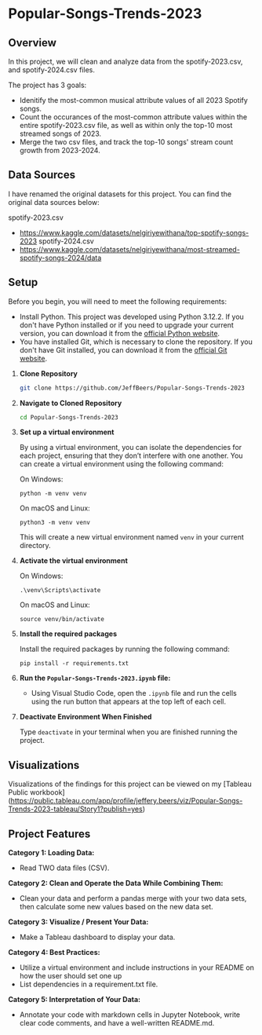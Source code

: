 # Popular-Songs-Trends-2023

## Overview
In this project, we will clean and analyze data from the spotify-2023.csv, and spotify-2024.csv files.

The project has 3 goals:
- Idenitify the most-common musical attribute values of all 2023 Spotify songs.
- Count the occurances of the most-common attribute values within the entire spotify-2023.csv file, as well as within only the top-10 most streamed songs of 2023.
- Merge the two csv files, and track the top-10 songs' stream count growth from 2023-2024.

## Data Sources

I have renamed the original datasets for this project. You can find the original data sources below:

spotify-2023.csv
- https://www.kaggle.com/datasets/nelgiriyewithana/top-spotify-songs-2023
spotify-2024.csv
- https://www.kaggle.com/datasets/nelgiriyewithana/most-streamed-spotify-songs-2024/data

## Setup

Before you begin, you will need to meet the following requirements:

- Install Python. This project was developed using Python 3.12.2. If you don't have Python installed or if you need to upgrade your current version, you can download it from the [official Python website](https://www.python.org/downloads/).
- You have installed Git, which is necessary to clone the repository. If you don't have Git installed, you can download it from the [official Git website](https://git-scm.com/downloads).

1. **Clone Repository**
    ```sh
   git clone https://github.com/JeffBeers/Popular-Songs-Trends-2023
   ```

2. **Navigate to Cloned Repository**
    ```sh
   cd Popular-Songs-Trends-2023
   ```

3. **Set up a virtual environment**

    By using a virtual environment, you can isolate the dependencies for each project, ensuring that they don’t interfere with one another. You can create a virtual environment using the following command:

   On Windows:

   ```
   python -m venv venv
   ```

   On macOS and Linux:

   ```
   python3 -m venv venv
   ```

   This will create a new virtual environment named `venv` in your current directory.

4. **Activate the virtual environment**

   On Windows:

   ```
   .\venv\Scripts\activate
   ```

   On macOS and Linux:

   ```
   source venv/bin/activate
   ```
5. **Install the required packages**

   Install the required packages by running the following command:

   ```
   pip install -r requirements.txt
   ```

6. **Run the ```Popular-Songs-Trends-2023.ipynb``` file:**
    - Using Visual Studio Code, open the `.ipynb` file and run the cells using the run button that appears at the top left of each cell.

7. **Deactivate Environment When Finished**
    
    Type `deactivate` in your terminal when you are finished running the project.


## Visualizations

Visualizations of the findings for this project can be viewed on my [Tableau Public workbook]
(https://public.tableau.com/app/profile/jeffery.beers/viz/Popular-Songs-Trends-2023-tableau/Story1?publish=yes)

## Project Features

**Category 1: Loading Data:**
- Read TWO data files (CSV).

**Category 2: Clean and Operate the Data While Combining Them:**
- Clean your data and perform a pandas merge with your two data sets, then calculate some new values based on the new data set. 

**Category 3: Visualize / Present Your Data:**
- Make a Tableau dashboard to display your data.
  
**Category 4: Best Practices:**
- Utilize a virtual environment and include instructions in your README on how the user should set one up
- List dependencies in a requirement.txt file.

**Category 5: Interpretation of Your Data:**
- Annotate your code with markdown cells in Jupyter Notebook, write clear code comments, and have a well-written README.md. 
